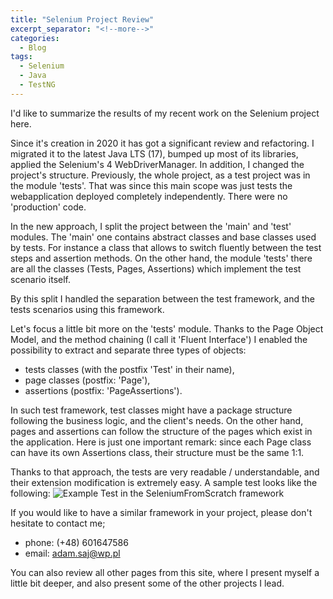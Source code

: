 ```yaml
---
title: "Selenium Project Review"
excerpt_separator: "<!--more-->"
categories:
  - Blog
tags:
  - Selenium
  - Java
  - TestNG
---
```


I'd like to summarize the results of my recent work on the Selenium project here.
<!--more-->
Since it's creation in 2020 it has got a significant review and refactoring. I migrated it to the latest Java LTS (17),
bumped up most of its libraries, applied the Selenium's 4 WebDriverManager. In addition, I changed the project's structure.
Previously, the whole project, as a test project was in the module 'tests'. That was since this main scope was just 
tests the webapplication deployed completely independently. There were no 'production' code.
<!--more-->
In the new approach, I split the project between the 'main' and 'test' modules. The 'main' one contains abstract classes
and base classes used by tests. For instance a class that allows to switch fluently between the test steps and assertion methods.
On the other hand, the module 'tests' there are all the classes (Tests, Pages, Assertions) which implement the test scenario
itself.
<!--more-->
By this split I handled the separation between the test framework, and the tests scenarios using this framework.
<!--more-->
Let's focus a little bit more on the 'tests' module. Thanks to the Page Object Model, and the method chaining (I call it 'Fluent Interface')
I enabled the possibility to extract and separate three types of objects:
- tests classes (with the postfix 'Test' in their name),
- page classes (postfix: 'Page'),
- assertions (postfix: 'PageAssertions').

<!--more-->
In such test framework, test classes might have a package structure following the business logic, and the client's needs. 
On the other hand, pages and assertions can follow the structure of the pages which exist in the application. Here is just one
important remark: since each Page class can have its own Assertions class, their structure must be the same 1:1.
<!--more-->
Thanks to that approach, the tests are very readable / understandable, and their extension modification is extremely easy.
A sample test looks like the following:
<img src="{{ site.url }}{{ site.baseurl }}/assets/images/sfs_example.png" alt="Example Test in the SeleniumFromScratch framework">
<!--more-->
If you would like to have a similar framework in your project, please don't hesitate to contact me;
- phone: (+48) 601647586
- email: adam.saj@wp.pl

<!--more-->
You can also review all other pages from this site, where I present myself a little bit deeper, and also present some of the other projects I lead.
